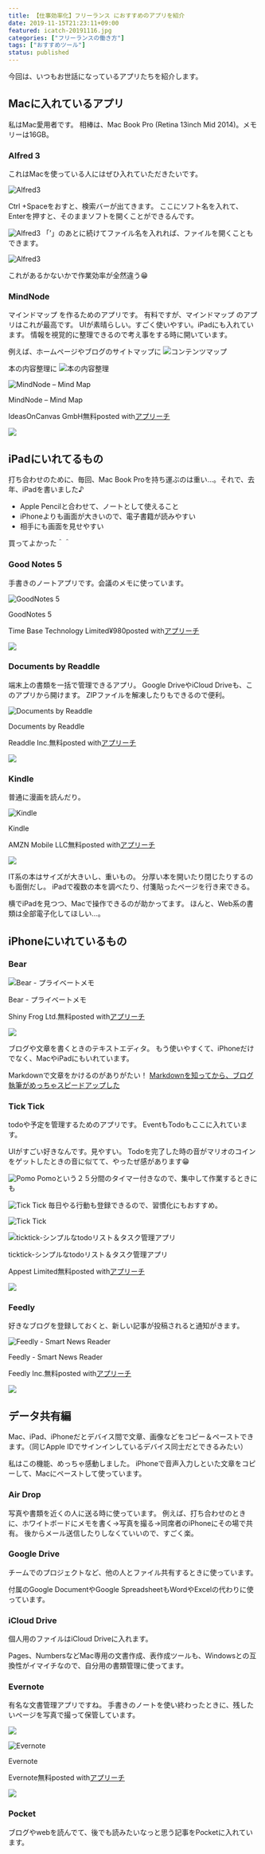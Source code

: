 ```yaml
---
title: 【仕事効率化】フリーランス におすすめのアプリを紹介
date: 2019-11-15T21:23:11+09:00
featured: icatch-20191116.jpg
categories: ["フリーランスの働き方"]
tags: ["おすすめツール"]
status: published
---
```


今回は、いつもお世話になっているアプリたちを紹介します。

## Macに入れているアプリ

私はMac愛用者です。
相棒は、Mac Book Pro (Retina 13inch Mid 2014)。メモリーは16GB。

### Alfred 3

これはMacを使っている人にはぜひ入れていただきたいです。

![Alfred3](ss_alfred_01_20191115.jpg)

Ctrl +Spaceをおすと、検索バーが出てきます。
ここにソフト名を入れて、Enterを押すと、そのままソフトを開くことができるんです。

![Alfred3](ss_alfred_02_20191115.jpg)  「’」のあとに続けてファイル名を入れれば、ファイルを開くこともできます。

![Alfred3](ss_alfred_03_20191115.jpg)

これがあるかないかで作業効率が全然違う😁

### MindNode

マインドマップ を作るためのアプリです。
有料ですが、マインドマップ のアプリはこれが最高です。
UIが素晴らしい。すごく使いやすい。iPadにも入れています。
情報を視覚的に整理できるので考え事をする時に開いています。

例えば、ホームページやブログのサイトマップに
![コンテンツマップ](SS-sitemap-01.jpg)

本の内容整理に
![本の内容整理](ss_mindnode_20191115.jpg)
<div class="appreach"><img src="https://is1-ssl.mzstatic.com/image/thumb/Purple113/v4/ee/e1/04/eee104b6-f020-4c55-133f-5c8faf676b4d/source/512x512bb.jpg" alt="MindNode – Mind Map" class="appreach__icon"><div class="appreach__detail"><p class="appreach__name">MindNode – Mind Map</p><p class="appreach__info"><span class="appreach__developper">IdeasOnCanvas GmbH</span><span class="appreach__price">無料</span><span class="appreach__posted">posted with<a href="https://mama-hack.com/app-reach/" title="アプリーチ" target="_blank" rel="nofollow">アプリーチ</a></span></p></div><div class="appreach__links"><a href="https://apps.apple.com/jp/app/mindnode-mind-map/id1218718027?uo=4" target="_blank" rel="nofollow" class="appreach__aslink"><img src="https://nabettu.github.io/appreach/img/itune_ja.svg"></a></div></div>

## iPadにいれてるもの

打ち合わせのために、毎回、Mac Book Proを持ち運ぶのは重い…。それで、去年、iPadを書いました♪

* Apple Pencilと合わせて、ノートとして使えること
* iPhoneよりも画面が大きいので、電子書籍が読みやすい
* 相手にも画面を見せやすい

買ってよかった＾＾

### Good Notes 5

手書きのノートアプリです。会議のメモに使っています。

<div class="appreach"><img src="https://is4-ssl.mzstatic.com/image/thumb/Purple123/v4/8e/db/d0/8edbd0ad-ed48-22d0-edd6-be49c3375bb2/source/512x512bb.jpg" alt="GoodNotes 5" class="appreach__icon"><div class="appreach__detail"><p class="appreach__name">GoodNotes 5</p><p class="appreach__info"><span class="appreach__developper">Time Base Technology Limited</span><span class="appreach__price">¥980</span><span class="appreach__posted">posted with<a href="https://mama-hack.com/app-reach/" title="アプリーチ" target="_blank" rel="nofollow">アプリーチ</a></span></p></div><div class="appreach__links"><a href="https://apps.apple.com/jp/app/goodnotes-5/id1444383602?uo=4" target="_blank" rel="nofollow" class="appreach__aslink"><img src="https://nabettu.github.io/appreach/img/itune_ja.svg"></a></div></div>

### Documents by Readdle

端末上の書類を一括で管理できるアプリ。
Google DriveやiCloud Driveも、このアプリから開けます。
ZIPファイルを解凍したりもできるので便利。

<div class="appreach"><img src="https://is5-ssl.mzstatic.com/image/thumb/Purple123/v4/ad/70/ac/ad70acc5-a606-7b3b-94ac-620834f95f2f/source/512x512bb.jpg" alt="Documents by Readdle" class="appreach__icon"><div class="appreach__detail"><p class="appreach__name">Documents by Readdle</p><p class="appreach__info"><span class="appreach__developper">Readdle Inc.</span><span class="appreach__price">無料</span><span class="appreach__posted">posted with<a href="https://mama-hack.com/app-reach/" title="アプリーチ" target="_blank" rel="nofollow">アプリーチ</a></span></p></div><div class="appreach__links"><a href="https://apps.apple.com/jp/app/documents-by-readdle/id364901807?uo=4" target="_blank" rel="nofollow" class="appreach__aslink"><img src="https://nabettu.github.io/appreach/img/itune_ja.svg"></a></div></div>


### Kindle

普通に漫画を読んだり。

<div class="appreach"><img src="https://is4-ssl.mzstatic.com/image/thumb/Purple113/v4/5d/ba/44/5dba44df-8ad7-8ed0-bef4-7f0c398d783a/source/512x512bb.jpg" alt="Kindle" class="appreach__icon"><div class="appreach__detail"><p class="appreach__name">Kindle</p><p class="appreach__info"><span class="appreach__developper">AMZN Mobile LLC</span><span class="appreach__price">無料</span><span class="appreach__posted">posted with<a href="https://mama-hack.com/app-reach/" title="アプリーチ" target="_blank" rel="nofollow">アプリーチ</a></span></p></div><div class="appreach__links"><a href="https://apps.apple.com/jp/app/kindle/id302584613?uo=4" target="_blank" rel="nofollow" class="appreach__aslink"><img src="https://nabettu.github.io/appreach/img/itune_ja.svg"></a></div></div>


IT系の本はサイズが大きいし、重いもの。
分厚い本を開いたり閉じたりするのも面倒だし。
iPadで複数の本を調べたり、付箋貼ったページを行き来できる。

横でiPadを見つつ、Macで操作できるのが助かってます。
ほんと、Web系の書類は全部電子化してほしい…。

## iPhoneにいれているもの

### Bear

<div class="appreach"><img src="https://is5-ssl.mzstatic.com/image/thumb/Purple123/v4/25/87/40/25874033-d5f1-0fc1-45ce-2c2c3a51cba1/source/512x512bb.jpg" alt="Bear - プライベートメモ" class="appreach__icon"><div class="appreach__detail"><p class="appreach__name">Bear - プライベートメモ</p><p class="appreach__info"><span class="appreach__developper">Shiny Frog Ltd.</span><span class="appreach__price">無料</span><span class="appreach__posted">posted with<a href="https://mama-hack.com/app-reach/" title="アプリーチ" target="_blank" rel="nofollow">アプリーチ</a></span></p></div><div class="appreach__links"><a href="https://apps.apple.com/jp/app/bear-%25E3%2583%2597%25E3%2583%25A9%25E3%2582%25A4%25E3%2583%2599%25E3%2583%25BC%25E3%2583%2588%25E3%2583%25A1%25E3%2583%25A2/id1016366447?uo=4" rel="nofollow" class="appreach__aslink" target="_blank"><img src="https://nabettu.github.io/appreach/img/itune_ja.svg"></a></div></div>

ブログや文章を書くときのテキストエディタ。
もう使いやすくて、iPhoneだけでなく、MacやiPadにもいれています。

Markdownで文章をかけるのがありがたい！
[Markdownを知ってから、ブログ執筆がめっちゃスピードアップした](/markdown/)

### Tick Tick

todoや予定を管理するためのアプリです。
EventもTodoもここに入れています。

UIがすごい好きなんです。見やすい。
Todoを完了した時の音がマリオのコインをゲットしたときの音に似てて、やったぜ感があります😁


![Pomo](ss_ticktick_20191115.jpg)
Pomoという２５分間のタイマー付きなので、集中して作業するときにも


![Tick Tick](ss_ticktick_pomo_20191115.jpg)
毎日やる行動も登録できるので、習慣化にもおすすめ。


![Tick Tick](ss_ticktick_habit_20191115-1.jpg)


<div class="appreach"><img src="https://is4-ssl.mzstatic.com/image/thumb/Purple114/v4/ad/80/3d/ad803dac-8cd5-5eed-f1f8-3c9ebce0d2f1/source/512x512bb.jpg" alt="ticktick-シンプルなtodoリスト＆タスク管理アプリ" class="appreach__icon"><div class="appreach__detail"><p class="appreach__name">ticktick-シンプルなtodoリスト＆タスク管理アプリ</p><p class="appreach__info"><span class="appreach__developper">Appest Limited</span><span class="appreach__price">無料</span><span class="appreach__posted">posted with<a href="https://mama-hack.com/app-reach/" title="アプリーチ" target="_blank" rel="nofollow">アプリーチ</a></span></p></div><div class="appreach__links"><a href="https://apps.apple.com/jp/app/ticktick-%25E3%2582%25B7%25E3%2583%25B3%25E3%2583%2597%25E3%2583%25AB%25E3%2581%25AAtodo%25E3%2583%25AA%25E3%2582%25B9%25E3%2583%2588-%25E3%2582%25BF%25E3%2582%25B9%25E3%2582%25AF%25E7%25AE%25A1%25E7%2590%2586%25E3%2582%25A2%25E3%2583%2597%25E3%2583%25AA/id626144601?uo=4" target="_blank" rel="nofollow" class="appreach__aslink"><img src="https://nabettu.github.io/appreach/img/itune_ja.svg"></a></div></div>

### Feedly

好きなブログを登録しておくと、新しい記事が投稿されると通知がきます。

<div class="appreach"><img src="https://is4-ssl.mzstatic.com/image/thumb/Purple114/v4/3e/ce/49/3ece4929-7e64-234f-241f-1b73e22748d7/source/512x512bb.jpg" alt="Feedly - Smart News Reader" class="appreach__icon" style=""><div class="appreach__detail" style=""><p class="appreach__name">Feedly - Smart News Reader</p><p class="appreach__info"><span class="appreach__developper">Feedly Inc.</span><span class="appreach__price">無料</span><span class="appreach__posted">posted with<a href="https://mama-hack.com/app-reach/" title="アプリーチ" target="_blank" rel="nofollow">アプリーチ</a></span></p></div><div class="appreach__links" style=""><a href="https://apps.apple.com/jp/app/feedly-smart-news-reader/id396069556?uo=4" target="_blank" rel="nofollow" class="appreach__aslink"><img src="https://nabettu.github.io/appreach/img/itune_ja.svg"></a></div></div>

## データ共有編

Mac、iPad、iPhoneだとデバイス間で文章、画像などをコピー＆ペーストできます。（同じApple IDでサインインしているデバイス同士だとできるみたい）

私はこの機能、めっちゃ感動しました。
iPhoneで音声入力しといた文章をコピーして、Macにペーストして使っています。

### Air Drop

写真や書類を近くの人に送る時に使っています。
例えば、打ち合わせのときに、ホワイトボードにメモを書く→写真を撮る→同席者のiPhoneにその場で共有。
後からメール送信したりしなくていいので、すごく楽。

### Google Drive

チームでのプロジェクトなど、他の人とファイル共有するときに使っています。

付属のGoogle DocumentやGoogle SpreadsheetもWordやExcelの代わりに使っています。

### iCloud Drive

個人用のファイルはiCloud Driveに入れます。

Pages、NumbersなどMac専用の文書作成、表作成ツールも、Windowsとの互換性がイマイチなので、自分用の書類管理に使ってます。

### Evernote

有名な文書管理アプリですね。
手書きのノートを使い終わったときに、残したいページを写真で撮って保管しています。

![](ss_evernote_20191115.jpg)

<div class="appreach"><img src="https://is4-ssl.mzstatic.com/image/thumb/Purple123/v4/85/c9/e8/85c9e806-0333-885a-31bc-4d70dae9d6e0/source/512x512bb.jpg" alt="Evernote" class="appreach__icon"><div class="appreach__detail"><p class="appreach__name">Evernote</p><p class="appreach__info"><span class="appreach__developper">Evernote</span><span class="appreach__price">無料</span><span class="appreach__posted">posted with<a href="https://mama-hack.com/app-reach/" title="アプリーチ" target="_blank" rel="nofollow">アプリーチ</a></span></p></div><div class="appreach__links"><a href="https://apps.apple.com/jp/app/evernote/id281796108?uo=4" target="_blank" rel="nofollow" class="appreach__aslink"><img src="https://nabettu.github.io/appreach/img/itune_ja.svg"></a></div></div>

### Pocket
ブログやwebを読んでて、後でも読みたいなっと思う記事をPocketに入れています。

